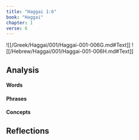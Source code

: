 ```yaml
---
title: "Haggai 1:6"
book: "Haggai"
chapter: 1
verse: 6
---
```

![[/Greek/Haggai/001/Haggai-001-006G.md#Text]]
![[/Hebrew/Haggai/001/Haggai-001-006H.md#Text]]

## Analysis

#### Words

#### Phrases

#### Concepts

## Reflections
